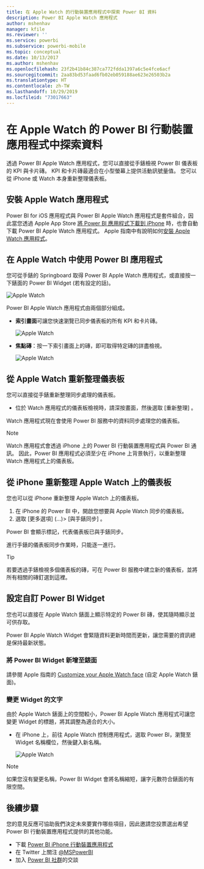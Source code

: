 ```yaml
---
title: 在 Apple Watch 的行動裝置應用程式中探索 Power BI 資料
description: Power BI Apple Watch 應用程式
author: mshenhav
manager: kfile
ms.reviewer: ''
ms.service: powerbi
ms.subservice: powerbi-mobile
ms.topic: conceptual
ms.date: 10/13/2017
ms.author: mshenhav
ms.openlocfilehash: 23f2b41b84c387ca772fdda1397a6c5e4fce6acf
ms.sourcegitcommit: 2aa83bd53faad6fb02eb059188ae623e26503b2a
ms.translationtype: HT
ms.contentlocale: zh-TW
ms.lasthandoff: 10/29/2019
ms.locfileid: "73017663"
---
```

# <a name="explore-your-data-in-the-power-bi-mobile-app-on-your-apple-watch"></a>在 Apple Watch 的 Power BI 行動裝置應用程式中探索資料
透過 Power BI Apple Watch 應用程式，您可以直接從手錶檢視 Power BI 儀表板的 KPI 與卡片磚。 KPI 和卡片磚最適合在小型螢幕上提供活動訊號量值。 您可以從 iPhone 或 Watch 本身重新整理儀表板。

## <a name="install-the-apple-watch-app"></a>安裝 Apple Watch 應用程式
Power BI for iOS 應用程式與 Power BI Apple Watch 應用程式是套件組合，因此當您透過 Apple App Store [將 Power BI 應用程式下載到 iPhone](http://go.microsoft.com/fwlink/?LinkId=522062 "下載 iPhone 應用程式") 時，也會自動下載 Power BI Apple Watch 應用程式。 Apple 指南中有說明如何[安裝 Apple Watch 應用程式](https://support.apple.com/HT204784)。

## <a name="use-the-power-bi-app-on-the-apple-watch"></a>在 Apple Watch 中使用 Power BI 應用程式
您可從手錶的 Springboard 取得 Power BI Apple Watch 應用程式，或直接按一下錶面的 Power BI Widget (若有設定的話)。

![Apple Watch](./media/mobile-apple-watch/pbi_aplwatch_complicatn240arrow.png)

Power BI Apple Watch 應用程式由兩個部分組成。

* **索引畫面**可讓您快速瀏覽已同步儀表板的所有 KPI 和卡片磚。
  
  ![Apple Watch](./media/mobile-apple-watch/pbi_aplwatch_indexscreen240.png)
* **焦點磚**：按一下索引畫面上的磚，即可取得特定磚的詳盡檢視。
  
  ![Apple Watch](./media/mobile-apple-watch/pbi_aplwatch_kpi.png)

## <a name="refresh-a-dashboard-from-your-apple-watch"></a>從 Apple Watch 重新整理儀表板
您可以直接從手錶重新整理同步處理的儀表板。

* 位於 Watch 應用程式的儀表板檢視時，請深按畫面，然後選取 [重新整理]  。

Watch 應用程式現在會使用 Power BI 服務中的資料同步處理您的儀表板。

> [!NOTE]
> Watch 應用程式會透過 iPhone 上的 Power BI 行動裝置應用程式與 Power BI 通訊。 因此，Power BI 應用程式必須至少在 iPhone 上背景執行，以重新整理Watch 應用程式上的儀表板。
> 
> 

## <a name="refresh-a-dashboard-on-your-apple-watch-from-your-iphone"></a>從 iPhone 重新整理 Apple Watch 上的儀表板
您也可以從 iPhone 重新整理 Apple Watch 上的儀表板。

1. 在 iPhone 的 Power BI 中，開啟您想要與 Apple Watch 同步的儀表板。 
2. 選取 [更多選項]   (...)> [與手錶同步]  。

Power BI 會顯示標記，代表儀表板已與手錶同步。

進行手錶的儀表板同步作業時，只能逐一進行。

> [!TIP]
> 若要透過手錶檢視多個儀表板的磚，可在 Power BI 服務中建立新的儀表板，並將所有相關的磚釘選到這裡。
> 
> 

## <a name="set-a-custom-power-bi-widget"></a>設定自訂 Power BI Widget
您也可以直接在 Apple Watch 錶面上顯示特定的 Power BI 磚，使其隨時顯示並可供存取。

Power BI Apple Watch Widget 會緊隨資料更新時間而更新，讓您需要的資訊總是保持最新狀態。

### <a name="add-a-power-bi-widget-to-your-watch-face"></a>將 Power BI Widget 新增至錶面
請參閱 Apple 指南的 [Customize your Apple Watch face](https://support.apple.com/HT205536) (自定 Apple Watch 錶面)。

### <a name="change-the-text-on-the-widget"></a>變更 Widget 的文字
由於 Apple Watch 錶面上的空間較小，Power BI Apple Watch 應用程式可讓您變更 Widget 的標題，將其調整為適合的大小。

* 在 iPhone 上，前往 Apple Watch 控制應用程式，選取 Power BI，瀏覽至 Widget 名稱欄位，然後鍵入新名稱。
  
  ![Apple Watch](./media/mobile-apple-watch/pbi_aplwatch_oniphone.png)

> [!NOTE]
> 如果您沒有變更名稱，Power BI Widget 會將名稱縮短，讓字元數符合錶面的有限空間。 
> 
> 

## <a name="next-steps"></a>後續步驟
您的意見反應可協助我們決定未來要實作哪些項目，因此邀請您投票選出希望 Power BI 行動裝置應用程式提供的其他功能。 

* 下載 [Power BI iPhone 行動裝置應用程式](http://go.microsoft.com/fwlink/?LinkId=522062)
* 在 Twitter 上關注 [@MSPowerBI](https://twitter.com/MSPowerBI)
* 加入 [Power BI 社群](http://community.powerbi.com/)的交談

